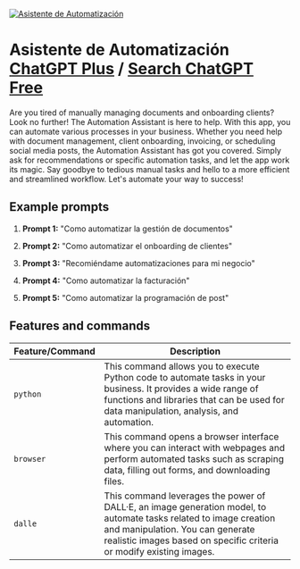 
[![Asistente de Automatización](https://files.oaiusercontent.com/file-4XNlb5NnFUXMchlSfdmZfdXr?se=2123-10-17T00%3A59%3A11Z&sp=r&sv=2021-08-06&sr=b&rscc=max-age%3D31536000%2C%20immutable&rscd=attachment%3B%20filename%3Dfoto%2520perfil%2520linkedin.png&sig=IXCqiu%2BJM9KJDGTuFRYwVLMMPEjmAPuimrjuQrXrYzg%3D)](https://chat.openai.com/g/g-XuM6RrHFn-asistente-de-automatizacion)

# Asistente de Automatización [ChatGPT Plus](https://chat.openai.com/g/g-XuM6RrHFn-asistente-de-automatizacion) / [Search ChatGPT Free](https://gptcall.net/index.html#/?search=Asistente%20de%20Automatizaci%C3%B3n)

Are you tired of manually managing documents and onboarding clients? Look no further! The Automation Assistant is here to help. With this app, you can automate various processes in your business. Whether you need help with document management, client onboarding, invoicing, or scheduling social media posts, the Automation Assistant has got you covered. Simply ask for recommendations or specific automation tasks, and let the app work its magic. Say goodbye to tedious manual tasks and hello to a more efficient and streamlined workflow. Let's automate your way to success!

## Example prompts

1. **Prompt 1:** "Como automatizar la gestión de documentos"

2. **Prompt 2:** "Como automatizar el onboarding de clientes"

3. **Prompt 3:** "Recomiéndame automatizaciones para mi negocio"

4. **Prompt 4:** "Como automatizar la facturación"

5. **Prompt 5:** "Como automatizar la programación de post"


## Features and commands

| Feature/Command | Description |
| --- | --- |
| `python` | This command allows you to execute Python code to automate tasks in your business. It provides a wide range of functions and libraries that can be used for data manipulation, analysis, and automation. |
| `browser` | This command opens a browser interface where you can interact with webpages and perform automated tasks such as scraping data, filling out forms, and downloading files. |
| `dalle` | This command leverages the power of DALL·E, an image generation model, to automate tasks related to image creation and manipulation. You can generate realistic images based on specific criteria or modify existing images. |


